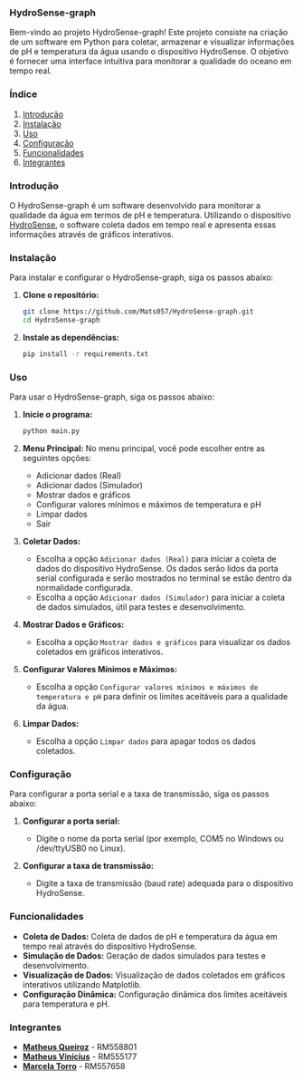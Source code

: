 ### HydroSense-graph

Bem-vindo ao projeto HydroSense-graph! Este projeto consiste na criação de um software em Python para coletar, armazenar e visualizar informações de pH e temperatura da água usando o dispositivo HydroSense. O objetivo é fornecer uma interface intuitiva para monitorar a qualidade do oceano em tempo real.

### Índice

1. [Introdução](#introdução)
2. [Instalação](#instalação)
3. [Uso](#uso)
4. [Configuração](#configuração)
5. [Funcionalidades](#funcionalidades)
6. [Integrantes](#integrantes)

### Introdução

O HydroSense-graph é um software desenvolvido para monitorar a qualidade da água em termos de pH e temperatura. Utilizando o dispositivo [HydroSense](https://mats057.github.io/HydroSense-Landing/), o software coleta dados em tempo real e apresenta essas informações através de gráficos interativos.

### Instalação

Para instalar e configurar o HydroSense-graph, siga os passos abaixo:

1. **Clone o repositório:**
    ```bash
    git clone https://github.com/Mats057/HydroSense-graph.git
    cd HydroSense-graph
    ```

2. **Instale as dependências:**
    ```bash
    pip install -r requirements.txt
    ```

### Uso

Para usar o HydroSense-graph, siga os passos abaixo:

1. **Inicie o programa:**
    ```bash
    python main.py
    ```

2. **Menu Principal:**
    No menu principal, você pode escolher entre as seguintes opções:
    - Adicionar dados (Real)
    - Adicionar dados (Simulador)
    - Mostrar dados e gráficos
    - Configurar valores mínimos e máximos de temperatura e pH
    - Limpar dados
    - Sair

3. **Coletar Dados:**
    - Escolha a opção `Adicionar dados (Real)` para iniciar a coleta de dados do dispositivo HydroSense. Os dados serão lidos da porta serial configurada e serão mostrados no terminal se estão dentro da normalidade configurada.
    - Escolha a opção `Adicionar dados (Simulador)` para iniciar a coleta de dados simulados, útil para testes e desenvolvimento.

4. **Mostrar Dados e Gráficos:**
    - Escolha a opção `Mostrar dados e gráficos` para visualizar os dados coletados em gráficos interativos.

5. **Configurar Valores Mínimos e Máximos:**
    - Escolha a opção `Configurar valores mínimos e máximos de temperatura e pH` para definir os limites aceitáveis para a qualidade da água.

6. **Limpar Dados:**
    - Escolha a opção `Limpar dados` para apagar todos os dados coletados.

### Configuração

Para configurar a porta serial e a taxa de transmissão, siga os passos abaixo:

1. **Configurar a porta serial:**
    - Digite o nome da porta serial (por exemplo, COM5 no Windows ou /dev/ttyUSB0 no Linux).

2. **Configurar a taxa de transmissão:**
    - Digite a taxa de transmissão (baud rate) adequada para o dispositivo HydroSense.

### Funcionalidades

- **Coleta de Dados:** Coleta de dados de pH e temperatura da água em tempo real através do dispositivo HydroSense.
- **Simulação de Dados:** Geração de dados simulados para testes e desenvolvimento.
- **Visualização de Dados:** Visualização de dados coletados em gráficos interativos utilizando Matplotlib.
- **Configuração Dinâmica:** Configuração dinâmica dos limites aceitáveis para temperatura e pH.

### Integrantes

- [**Matheus Queiroz**](https://www.linkedin.com/in/matheus-zanutin/) - RM558801 
- [**Matheus Vinícius**](https://www.linkedin.com/in/matheus-alves-8471942b1/) - RM555177
- [**Marcela Torro**](https://www.linkedin.com/in/marcela-torro-b98a50237/) - RM557658

